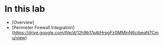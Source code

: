 # In this lab

* [Overview]
* [Perimeter Firewall Integration] (https://drive.google.com/file/d/12h9b17pAtHrpgFz0MMInN6cibeqN7Cmu/view)
